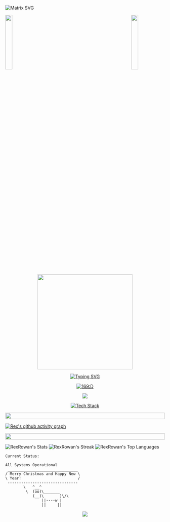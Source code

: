  ![Matrix SVG](https://raw.githubusercontent.com/rodrigograca31/rodrigograca31/master/matrix.svg)

<img align="left" src="https://user-images.githubusercontent.com/65187002/144930161-2f783401-8d27-4fdf-a2f7-cc0ba32f1f1f.gif" width="21%" style="display:inline;"><img align="right" src="https://user-images.githubusercontent.com/65187002/144930161-2f783401-8d27-4fdf-a2f7-cc0ba32f1f1f.gif" width="21%" style="display:inline;">

<p align="center">
  <img src="https://media1.tenor.com/m/uS09sq6tipYAAAAC/matrix-the.gif" width=300px;/>
</p>

 <p align="center">
<a href="https://git.io/typing-svg"><img src="https://readme-typing-svg.demolab.com?font=Nova+Square&size=27&pause=1000&color=F71A7C&center=true&random=false&width=503&height=70&lines=Hello%2C+I'm+one+of+David+Malan's+kids." alt="Typing SVG" /></a>
</p>


<div align="center">
 
  <a href="https://tryhackme.com/p/MeanMachineRex"><img src="https://tryhackme-badges.s3.amazonaws.com/MeanMachineRex.png" alt="169:D">
 

  <a href="https://www.codewars.com/users/Mean%20Machine%20Rex"> <img src="https://www.codewars.com/users/Mean%20Machine%20Rex/badges/large" />
 
 </div>

<p align="center">
  <a href="https://skillicons.dev">
<img src="https://skillicons.dev/icons?i=linux,bash,powershell,git,gitlab,github,githubactions,md,html,css,tailwind,windicss,sass,emotion,bootstrap,latex,regex,r,postman,rabbitmq,ps,svg,sketchup,blender,figma,vim,neovim,codepen,replit,gcp,c,js,ts,jquery,svelte,next,react,alpinejs,redux,babel,vite,vue,astro,electron,express,webpack,rollup,gulp,graphql,nodejs,ember,deno,prisma,babel,threejs,jenkins,jest,nginx,sqlite,mysql,mongodb,supabase,firebase,cloudflare,postgres,vercel,netlify,aws,azure,redis,wordpress,webflow,docker,kubernetes,haxe,python,django,flask,matlab,pytorch,tensorflow,ruby,rails,kotlin,flutter,swift,androidstudio,discord,bots,aiscript&theme=dark&perline=15" alt="Tech Stack" /> 
 </a>
</p>

<p align="center">
<img src="https://i.imgur.com/dBaSKWF.gif" height="20" width="100%">

[![Rex's github activity graph](https://github-readme-activity-graph.vercel.app/graph?username=RexRowan&theme=high-contrast)](https://github.com/ashutosh00710/github-readme-activity-graph)

<p align="center">
<img src="https://i.imgur.com/dBaSKWF.gif" height="20" width="100%">

![RexRowan's Stats](https://github-readme-stats.vercel.app/api?username=RexRowan&theme=highcontrast&show_icons=true&hide_border=true&count_private=false)
![RexRowan's Streak](https://github-readme-streak-stats.herokuapp.com/?user=RexRowan&theme=highcontrast&hide_border=true)
![RexRowan's Top Languages](https://github-readme-stats.vercel.app/api/top-langs/?username=RexRowan&theme=highcontrast&show_icons=true&hide_border=true&layout=compact)

```vim
Current Status:

All Systems Operational
 _______________________________
/ Merry Christmas and Happy New \
\ Year!                         /
 -------------------------------
        \   ^__^
         \  (oo)\_______
            (__)\       )\/\
                ||----w |
                ||     ||
```

 <p align="center">
  <img src="https://capsule-render.vercel.app/api?type=waving&color=gradient&height=80&section=footer"/>
</p>
